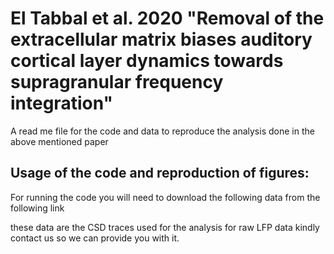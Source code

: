 # El Tabbal et al. 2020 "Removal of the extracellular matrix biases auditory cortical layer dynamics towards supragranular frequency integration"
 
A read me file for the code and data to reproduce the analysis done in the above mentioned paper
 
## Usage of the code and reproduction of figures: 

For running the code you will need to download the following data from the following link 

these data are the CSD traces used for the analysis for raw LFP data kindly contact us so we can provide you with it. 


